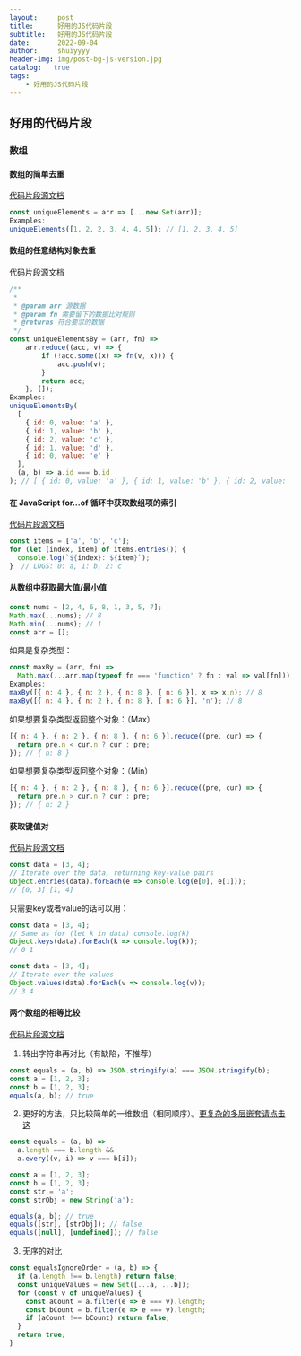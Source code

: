 ```yaml
---
layout:     post
title:      好用的JS代码片段
subtitle:   好用的JS代码片段
date:       2022-09-04
author:     shuiyyyy
header-img: img/post-bg-js-version.jpg
catalog:   true
tags:
    - 好用的JS代码片段
---
```

## 好用的代码片段

### 数组

#### 数组的简单去重
[代码片段源文档](https://www.30secondsofcode.org/js/s/unique-elements)

```JavaScript
const uniqueElements = arr => [...new Set(arr)];
Examples:
uniqueElements([1, 2, 2, 3, 4, 4, 5]); // [1, 2, 3, 4, 5]
```

#### 数组的任意结构对象去重
[代码片段源文档](https://www.30secondsofcode.org/js/s/unique-elements-by)
```JavaScript
/**
 * 
 * @param arr 源数据
 * @param fn 需要留下的数据比对规则
 * @returns 符合要求的数据
 */
const uniqueElementsBy = (arr, fn) =>
    arr.reduce((acc, v) => {
        if (!acc.some((x) => fn(v, x))) {
            acc.push(v);
        }
        return acc;
    }, []);
Examples:
uniqueElementsBy(
  [
    { id: 0, value: 'a' },
    { id: 1, value: 'b' },
    { id: 2, value: 'c' },
    { id: 1, value: 'd' },
    { id: 0, value: 'e' }
  ],
  (a, b) => a.id === b.id
); // [ { id: 0, value: 'a' }, { id: 1, value: 'b' }, { id: 2, value: 'c' } ]
```
#### 在 JavaScript for...of 循环中获取数组项的索引
[代码片段源文档](https://www.30secondsofcode.org/articles/s/javascript-index-for-of-loop)

```JavaScript
const items = ['a', 'b', 'c'];
for (let [index, item] of items.entries()) {
  console.log(`${index}: ${item}`);
}  // LOGS: 0: a, 1: b, 2: c
```

#### 从数组中获取最大值/最小值
```JavaScript
const nums = [2, 4, 6, 8, 1, 3, 5, 7];
Math.max(...nums); // 8
Math.min(...nums); // 1
const arr = [];
```
如果是复杂类型：
```JavaScript
const maxBy = (arr, fn) =>
  Math.max(...arr.map(typeof fn === 'function' ? fn : val => val[fn]));
Examples:
maxBy([{ n: 4 }, { n: 2 }, { n: 8 }, { n: 6 }], x => x.n); // 8
maxBy([{ n: 4 }, { n: 2 }, { n: 8 }, { n: 6 }], 'n'); // 8
```
如果想要复杂类型返回整个对象：（Max）
```JavaScript
[{ n: 4 }, { n: 2 }, { n: 8 }, { n: 6 }].reduce((pre, cur) => {
  return pre.n < cur.n ? cur : pre;
}); // { n: 8 }
```
如果想要复杂类型返回整个对象：（Min）
```JavaScript
[{ n: 4 }, { n: 2 }, { n: 8 }, { n: 6 }].reduce((pre, cur) => {
  return pre.n > cur.n ? cur : pre;
}); // { n: 2 }
```

#### 获取键值对
[代码片段源文档](https://www.30secondsofcode.org/articles/s/eslint-refactor-for-in)
```JavaScript
const data = [3, 4];
// Iterate over the data, returning key-value pairs
Object.entries(data).forEach(e => console.log(e[0], e[1]));
// [0, 3] [1, 4]
```
只需要key或者value的话可以用：
```JavaScript
const data = [3, 4];
// Same as for (let k in data) console.log(k)
Object.keys(data).forEach(k => console.log(k));
// 0 1

const data = [3, 4];
// Iterate over the values
Object.values(data).forEach(v => console.log(v));
// 3 4
```

#### 两个数组的相等比较
[代码片段源文档](https://www.30secondsofcode.org/articles/s/javascript-array-comparison)
1. 转出字符串再对比（有缺陷，不推荐）
```JavaScript
const equals = (a, b) => JSON.stringify(a) === JSON.stringify(b);
const a = [1, 2, 3];
const b = [1, 2, 3];
equals(a, b); // true
```
2. 更好的方法，只比较简单的一维数组（相同顺序）。[更复杂的多层嵌套请点击这](https://www.30secondsofcode.org/js/s/equals)
```JavaScript
const equals = (a, b) =>
  a.length === b.length &&
  a.every((v, i) => v === b[i]);

const a = [1, 2, 3];
const b = [1, 2, 3];
const str = 'a';
const strObj = new String('a');

equals(a, b); // true
equals([str], [strObj]); // false
equals([null], [undefined]); // false
```
3. 无序的对比
```JavaScript
const equalsIgnoreOrder = (a, b) => {
  if (a.length !== b.length) return false;
  const uniqueValues = new Set([...a, ...b]);
  for (const v of uniqueValues) {
    const aCount = a.filter(e => e === v).length;
    const bCount = b.filter(e => e === v).length;
    if (aCount !== bCount) return false;
  }
  return true;
}
```

